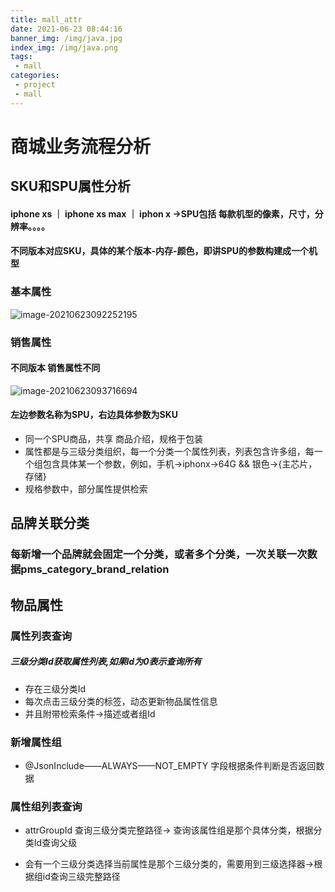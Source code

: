 ```yaml
---
title: mall_attr
date: 2021-06-23 08:44:16
banner_img: /img/java.jpg
index_img: /img/java.png
tags: 
 - mall
categories:
 - project
 - mall
---
```


# 商城业务流程分析

## SKU和SPU属性分析

#### iphone xs ｜ iphone xs max ｜ iphon x  ->SPU包括 每款机型的像素，尺寸，分辨率。。。。

#### 不同版本对应SKU，具体的某个版本-内存-颜色，即讲SPU的参数构建成一个机型

### 基本属性

![image-20210623092252195](https://tva1.sinaimg.cn/large/008i3skNgy1grrxujysilj30d90ayq48.jpg)

### 销售属性

#### 不同版本 销售属性不同

![image-20210623093716694](https://tva1.sinaimg.cn/large/008i3skNgy1grry9g6vozj30c6054ta0.jpg)

#### 左边参数名称为SPU，右边具体参数为SKU

- 同一个SPU商品，共享  商品介绍，规格于包装
- 属性都是与三级分类组织，每一个分类一个属性列表，列表包含许多组，每一个组包含具体某一个参数，例如，手机->iphonx->64G && 银色->{主芯片，存储}
- 规格参数中，部分属性提供检索

## 品牌关联分类

### 每新增一个品牌就会固定一个分类，或者多个分类，一次关联一次数据pms_category_brand_relation

## 物品属性

### 属性列表查询

##### 三级分类Id获取属性列表,如果Id为0表示查询所有

- 存在三级分类Id
- 每次点击三级分类的标签，动态更新物品属性信息
- 并且附带检索条件->描述或者组Id

### 新增属性组

- @JsonInclude——ALWAYS——NOT_EMPTY 字段根据条件判断是否返回数据

### 属性组列表查询

- attrGroupId 查询三级分类完整路径-> 查询该属性组是那个具体分类，根据分类Id查询父级

- 会有一个三级分类选择当前属性是那个三级分类的，需要用到三级选择器->根据组id查询三级完整路径

